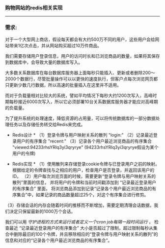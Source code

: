 ### 购物网站的redis相关实现
----------
### 需求: ###

对于一个大型网上商店，假设每天都会有大约500万不同的用户，这些用户会给网站带来1亿次点击，并从网站购买超过10万件商品。

我们需要存储用户登录信息，用户的访问时长和已浏览商品的数量，如果将其保存到数据库中，会导致大量的数据库写入。

大多数关系数据库在每台数据库服务器上面每秒只能插入、更新或者删除200～2000个数据行，尽管批量操作可以以更快的速度执行，但客户点每次浏览网页都只更新少数几行数据，所以高速的批量插入在这里并不适用。

而对于负载量相对比较大的系统，譬如平均情况下每秒大约1200次写入，高峰时期每秒接近6000次写入，所以它必须部署10台关系数据库服务器才能应对高峰期的负载量。

为了提升系统的处理速度，降低资源的占用量，可以将传统数据库的一部分数据处理任务以及存储任务转交给Redis来完成。

* Redis设计 *
（1）登录令牌与用户映射关系的散列 "login:"
（2）记录最近登录用户的有序集合 "recent:"
（3）记录各个用户最近浏览商品的有序集合 "viewed:94233rhsYRIq3yi3qryrye" (94233rhsYRIq3yi3qryrye假设为某个用户的令牌)

* Redis实现 *
（1）使用散列来存储登录cookie令牌与已登录用户之前的映射。根据给定的令牌查找与之相应的用户，检查用户是否登录，并返回该用户的ID。
（2）用户每次浏览页面的时候，需要更新“登录令牌与用户映射关系的散列”里面的信息，
并将用户的令牌和当前时间戳添加到 “记录最近登录用户的有序集合” 里面，
将浏览商品添加到记录“记录各个用户最近浏览商品的有序集合”中，如果记录的商品数量超过25个，对这个有序集合进行修剪。

（3）存储会话的内存会随着时间的推移而不断增加，需要定期清理会话数据，我们决定只保留最新的1000万个会话。

我们可以用 *守护进程的方式来运行或者定义一个cron job每隔一段时间运行* ，
检查最近 “记录最近登录用户的有序集合” 大小是否超过了限制，超过限制每秒从集合中删除最旧的100个令牌，并且移除相应的“登录令牌与用户映射关系的散列”的信息和对应的“记录各个用户最近浏览商品的有序集合”。